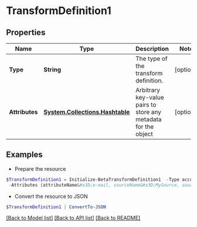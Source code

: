 # TransformDefinition1
## Properties

Name | Type | Description | Notes
------------ | ------------- | ------------- | -------------
**Type** | **String** | The type of the transform definition. | [optional] 
**Attributes** | [**System.Collections.Hashtable**](TransformDefinition1AttributesValue.md) | Arbitrary key-value pairs to store any metadata for the object | [optional] 

## Examples

- Prepare the resource
```powershell
$TransformDefinition1 = Initialize-BetaTransformDefinition1  -Type accountAttribute `
 -Attributes {attributeName&#x3D;e-mail, sourceName&#x3D;MySource, sourceId&#x3D;2c9180877a826e68017a8c0b03da1a53}
```

- Convert the resource to JSON
```powershell
$TransformDefinition1 | ConvertTo-JSON
```

[[Back to Model list]](../README.md#documentation-for-models) [[Back to API list]](../README.md#documentation-for-api-endpoints) [[Back to README]](../README.md)

